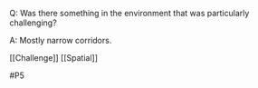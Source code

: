 Q: Was there something in the environment that was particularly challenging?

A: Mostly narrow corridors.

[[Challenge]]
[[Spatial]]

#P5 